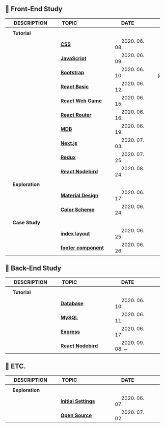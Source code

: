 ## :runner: Front-End Study


| 　 DESCRIPTION　　 | 　 TOPIC　　　　　　　　 | 　 DATE　　　　　 | 　 REFERENCE　　　　　　 |
| :------------------- | :------------------------------------------------------------------------------- | :-------------------- | :---------------------------- |
|                      |                                                                                  |                       |                               |
| 　**Tutorial**       |                                                                                  |                       |                               |
|                      | 　[**CSS**](./1_self_study_frontend/tutorial__css.md)                            | 　 2020. 06. 08.      | 　 online class _(egoing)_    |
|                      | 　[**JavaScript**](./1_self_study_frontend/tutorial__javascript.md)              | 　 2020. 06. 09.      | 　 online class _(egoing)_    |
|                      | 　[**Bootstrap**](./1_self_study_frontend/tutorial__bootstrap.md)                | 　 2020. 06. 10.      | 　 online class _(dongbinna)_ |
|                      | 　[**React Basic**](./1_self_study_frontend/tutorial__react_velopert.md)         | 　 2020. 06. 12.      | 　 online class _(velopert)_  |
|                      | 　[**React Web Game**](./1_self_study_frontend/tutorial__react_webgame.md)       | 　 2020. 06. 15.      | 　 online class _(zerocho)_   |
|                      | 　[**React Router**](./1_self_study_frontend/tutorial__react_router.md)          | 　 2020. 06. 16.      | 　 online class _(velopert)_  |
|                      | 　[**MDB**](./1_self_study_frontend/tutorial__mdb_react.md)                      | 　 2020. 06. 19.      | 　 official document          |
|                      | 　[**Next.js**](./1_self_study_frontend/tutorial__nextjs_bootstrap.md)           | 　 2020. 07. 03.      | 　 official document          |
|                      | 　[**Redux**](./1_self_study_frontend/tutorial__redux.md)                        | 　 2020. 07. 25.      | 　 online class _(egoing)_    |
|                      | 　[**React Nodebird**](./1_self_study_frontend/tutorial__react_nodebird.md)      | 　 2020. 08. 24.      | 　 online class _(zerocho)_   |
|                      |                                                                                  |                       |                               |
| 　**Exploration**    |                                                                                  | 　　                  |                               |
|                      | 　[**Material Design**](./1_self_study_frontend/exploration__material_design.md) | 　 2020. 06. 17.      |                               |
|                      | 　[**Color Scheme**](./1_self_study_frontend/exploration__color_scheme.md)       | 　 2020. 06. 24.      |                               |
|                      |                                                                                  |                       |                               |
| 　**Case Study**     |                                                                                  |                       |                               |
|                      | 　[**index layout**](./1_self_study_frontend/casestudy__index.md)                | 　 2020. 06. 25.      |                               |
|                      | 　[**footer component**](./1_self_study_frontend/casestudy__footer.md)           | 　 2020. 06. 26.      |                               |

## :runner: Back-End Study

| 　 DESCRIPTION　　 | 　 TOPIC　　　　　　　　 | 　 DATE　　　　　 | 　 REFERENCE　　　　　　 |
| :------------------- | :------------------------------------------------------------------------- | :-------------------- | :--------------------------- |
|                      |                                                                            |                       |                              |
| 　**Tutorial**       |                                                                            |                       |                              |
|                      | 　[**Database**](./2_self_study_backend/tutorial__database.md)             | 　 2020. 06. 10.      | 　 online class _(egoing)_   |
|                      | 　[**MySQL**](./2_self_study_backend/tutorial__mysql.md)                   | 　 2020. 06. 11.      | 　 online class _(egoing)_   |
|                      | 　[**Express**](./2_self_study_backend/tutorial__express.md)               | 　 2020. 06. 17.      | 　 online class _(egoing)_   |
|                      | 　[**React Nodebird**](./2_self_study_backend/tutorial__react_nodebird.md) | 　 2020. 09. 08. ~    | 　 online class _(zerocho)_  |

## :runner: ETC.

| 　 DESCRIPTION　　 | 　 TOPIC　　　　　　　　 | 　 DATE　　　　　 | 　 REFERENCE　　　　　　 |
| :------------------- | :-------------------------------------------------------------------------------- | :-------------------- | :--------------------------- |
|                      |                                                                                   |                       |                              |
| 　**Exploration**    |                                                                                   |                       |                              |
|                      | 　[**Initial Settings**](./1_self_study_frontend/exploration__initial_setting.md) | 　 2020. 06. 07.      |                              |
|                      | 　[**Open Source**](./1_self_study_frontend/exploration__open_source.md)          | 　 2020. 07. 02.      |                              |

